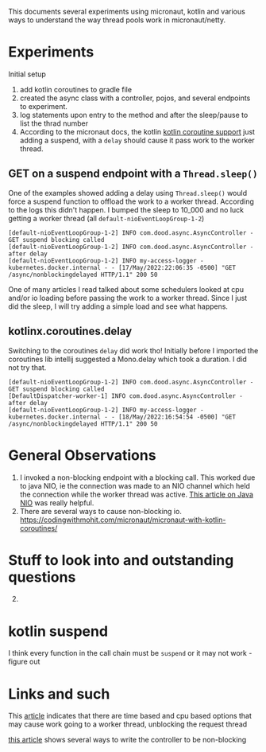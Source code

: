 This documents several experiments using micronaut, kotlin and various ways to understand the way thread pools work in
micronaut/netty.

# Experiments

Initial setup

1. add kotlin coroutines to gradle file
2. created the async class with a controller, pojos, and several endpoints to experiment.
3. log statements upon entry to the method and after the sleep/pause to list the thrad number
4. According to the micronaut docs, the
   kotlin [kotlin coroutine support](https://docs.micronaut.io/latest/guide/#coroutines) just adding a suspend, with
   a `delay` should cause it pass work to the worker thread.

## GET on a suspend endpoint with a `Thread.sleep()`

One of the examples showed adding a delay using `Thread.sleep()`  would force a suspend function to offload the work to
a worker thread. According to the logs this didn't happen. I bumped the sleep to 10_000 and no luck getting a worker
thread (all `default-nioEventLoopGroup-1-2`)

    [default-nioEventLoopGroup-1-2] INFO com.dood.async.AsyncController - GET suspend blocking called
    [default-nioEventLoopGroup-1-2] INFO com.dood.async.AsyncController - after delay
    [default-nioEventLoopGroup-1-2] INFO my-access-logger - kubernetes.docker.internal - - [17/May/2022:22:06:35 -0500] "GET /async/nonblockingdelayed HTTP/1.1" 200 50

One of many articles I read talked about some schedulers looked at cpu and/or io loading before passing the work to a
worker thread. Since I just did the sleep, I will try adding a simple load and see what happens.

## kotlinx.coroutines.delay

Switching to the coroutines `delay` did work tho!  Initially before I imported the coroutines lib intellij suggested a
Mono.delay which took a duration. I did not try that.

    [default-nioEventLoopGroup-1-2] INFO com.dood.async.AsyncController - GET suspend blocking called
    [DefaultDispatcher-worker-1] INFO com.dood.async.AsyncController - after delay
    [default-nioEventLoopGroup-1-2] INFO my-access-logger - kubernetes.docker.internal - - [18/May/2022:16:54:54 -0500] "GET /async/nonblockingdelayed HTTP/1.1" 200 50

# General Observations

1. I invoked a non-blocking endpoint with a blocking call. This worked due to java NIO, ie the connection was made to an
   NIO channel which held the connection while the worker thread was
   active.  [This article on Java NIO](https://jenkov.com/tutorials/java-nio/non-blocking-server.html) was really
   helpful.
2. There are several ways to cause non-blocking
   io.  https://codingwithmohit.com/micronaut/micronaut-with-kotlin-coroutines/

# Stuff to look into and outstanding questions

2.

# kotlin suspend

I think every function in the call chain must be `suspend` or it may not work - figure out

# Links and such

This [article](https://medium.com/ing-blog/how-does-non-blocking-io-work-under-the-hood-6299d2953c74)  indicates that
there are time based and cpu based options that may cause work going to a worker thread, unblocking the request thread

[this article](https://codingwithmohit.com/micronaut/micronaut-with-kotlin-coroutines/) shows several ways to write the
controller to be non-blocking